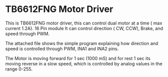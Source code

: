 # TB6612FNG Motor Driver
This is TB6612FNG motor driver, this can control dual motor at a time ( max current 1.2A).
16 Pin module
It can control direction ( CW, CCW), Brake, and speed through PWM.

The attached file shows the simple program explaining how direction and speed is controlled through PWM, INA1 and INA2 pins.

The Motor is moving forward for 1 sec (1000 mS) and for rest 1 sec its moving reverse in a slow speed, which is controlled by analog values in the range 0-255.
